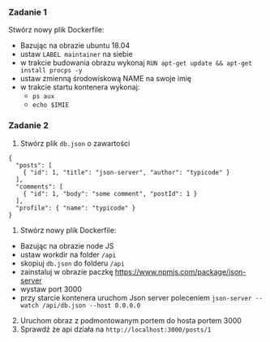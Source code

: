 ### Zadanie 1
Stwórz nowy plik Dockerfile:
* Bazując na obrazie ubuntu 18.04 
* ustaw `LABEL maintainer` na siebie
* w trakcie budowania obrazu wykonaj `RUN apt-get update && apt-get install procps -y`
* ustaw zmienną środowiskową NAME na swoje imię
* w trakcie startu kontenera wykonaj:
    * `ps aux`
    * `echo $IMIE`

### Zadanie 2 
1. Stwórz plik `db.json` o zawartości
```
{
  "posts": [
    { "id": 1, "title": "json-server", "author": "typicode" }
  ],
  "comments": [
    { "id": 1, "body": "some comment", "postId": 1 }
  ],
  "profile": { "name": "typicode" }
}
```
1. Stwórz nowy plik Dockerfile:
* Bazując na obrazie node JS
* ustaw workdir na folder `/api`
* skopiuj `db.json` do folderu `/api`
* zainstaluj w obrazie paczkę https://www.npmjs.com/package/json-server
* wystaw port 3000
* przy starcie kontenera uruchom Json server poleceniem `json-server --watch /api/db.json --host 0.0.0.0`
2. Uruchom obraz z podmontowanym portem do hosta portem 3000
1. Sprawdź że api działa na `http://localhost:3000/posts/1`
